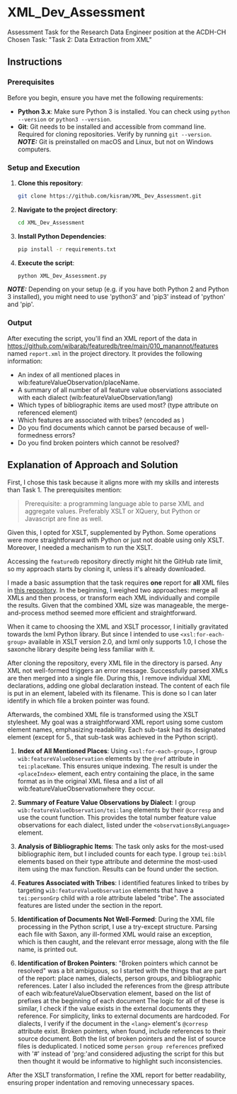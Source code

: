 # XML_Dev_Assessment
Assessment Task for the Research Data Engineer position at the ACDH-CH  
Chosen Task: "Task 2: Data Extraction from XML"

## Instructions
### Prerequisites

Before you begin, ensure you have met the following requirements:

- **Python 3.x**: Make sure Python 3 is installed. You can check using `python --version` or `python3 --version`.
- **Git**: Git needs to be installed and accessible from command line. Required for cloning repositories. Verify by running `git --version`.
  **_NOTE:_**  Git is preinstalled on macOS and Linux, but not on Windows computers.

### Setup and Execution

1. **Clone this repository**:
    ```bash
    git clone https://github.com/kisram/XML_Dev_Assessment.git
    ```
2. **Navigate to the project directory**:
    ```bash
    cd XML_Dev_Assessment
    ```
3. **Install Python Dependencies**:
    ```bash
    pip install -r requirements.txt
    ```
4. **Execute the script**:
    ```bash
    python XML_Dev_Assessment.py
    ```
**_NOTE:_** Depending on your setup (e.g. if you have both Python 2 and Python 3 installed), you might need to use 'python3' and 'pip3' instead of 'python' and 'pip'.

### Output

After executing the script, you'll find an XML report of the data in https://github.com/wibarab/featuredb/tree/main/010_manannot/features named `report.xml` in the project directory. It provides the following information:
-  An index of all mentioned places in wib:featureValueObservation/placeName.
-  A summary of all number of all feature value observiations associated with each dialect
(wib:featureValueObservation/lang)
-  Which types of bibliographic items are used most? (type attribute on referenced <bibl>
element)
-  Which features are associated with tribes? (encoded as <personGrp role="tribe">)
-  Do you find documents which cannot be parsed because of well-formedness errors?
-  Do you find broken pointers which cannot be resolved?

## Explanation of Approach and Solution

First, I chose this task because it aligns more with my skills and interests than Task 1. The prerequisites mention:
>Prerequisite: a programming language able to parse XML and aggregate values. Preferably XSLT or XQuery, but Python or Javascript are fine as well.

Given this, I opted for XSLT, supplemented by Python. Some operations were more straightforward with Python or just not doable using only XSLT. Moreover, I needed a mechanism to run the XSLT.

Accessing the `featuredb` repository directly might hit the GitHub rate limit, so my approach starts by cloning it, unless it's already downloaded.

I made a basic assumption that the task requires **one** report for **all** XML files in [this repository](https://github.com/wibarab/featuredb/tree/main/010_manannot/features). In the beginning, I weighed two approaches: merge all XMLs and then process, or transform each XML individually and compile the results. Given that the combined XML size was manageable, the merge-and-process method seemed more efficient and straightforward.

When it came to choosing the XML and XSLT processor, I initially gravitated towards the lxml Python library. But since I intended to use `<xsl:for-each-group>` available in XSLT version 2.0, and lxml only supports 1.0, I chose the saxonche library despite being less familiar with it.

After cloning the repository, every XML file in the directory is parsed. Any XML not well-formed triggers an error message. Successfully parsed XMLs are then merged into a single file. During this, I remove individual XML declarations, adding one global declaration instead. The content of each file is put in an element, labeled with its filename. This is done so I can later identify in which file a broken pointer was found.

Afterwards, the combined XML file is transformed using the XSLT stylesheet. My goal was a straightforward XML report using some custom element names, emphasizing readability. Each sub-task had its designated element (except for 5., that sub-task was achieved in the Python script).

1. **Index of All Mentioned Places**: 
   Using `<xsl:for-each-group>`, I group `wib:featureValueObservation` elements by the `@ref` attribute in `tei:placeName`. This ensures unique indexing. The result is under the `<placeIndex>` element, each entry containing the place, in the same format as in the original XML filesa and a list of all wib:featureValueObservationwhere they occur.

2. **Summary of Feature Value Observations by Dialect**:
   I group `wib:featureValueObservation/tei:lang` elements by their `@corresp` and use the count function. This provides the total number feature value observations for each dialect, listed under the `<observationsByLanguage>` element.

3. **Analysis of Bibliographic Items**:
   The task only asks for the most-used bibliographic item, but I included counts for each type. I group `tei:bibl` elements based on their type attribute and determine the most-used item using the max function. Results can be found under the <bibliographicItems> section.

4. **Features Associated with Tribes**:
   I identified features linked to tribes by targeting `wib:featureValueObservation` elements that have a `tei:personGrp` child with a role attribute labeled "tribe". The associated features are listed under the <tribesFeatureList> section in the report.

5. **Identification of Documents Not Well-Formed**:
   During the XML file processing in the Python script, I use a try-except structure. Parsing each file with Saxon, any ill-formed XML would raise an exception, which is then caught, and the relevant error message, along with the file name, is printed out.

6. **Identification of Broken Pointers**:
   "Broken pointers which cannot be resolved" was a bit ambiguous, so I started with the things that are part of the report: place names, dialects, person groups, and bibliographic references. Later I also included the references from the @resp attribute of each wib:featureValueObservation element, based on the list of prefixes at the beginning of each document The logic for all of these is similar, I check if the value exists in the external documents they reference. For simplicity, links to external documents are hardcoded. For dialects, I verify if the document in the `<lang>` element's `@corresp` attribute exist. Broken pointers, when found, include references to their source document. Both the list of broken pointers and the list of source files is deduplicated. I noticed some `person group references` prefixed with '#' instead of 'prg:'and considered adjusting the script for this but then thought it would be informative to highlight such inconsistencies.

After the XSLT transformation, I refine the XML report for better readability, ensuring proper indentation and removing unnecessary spaces.
